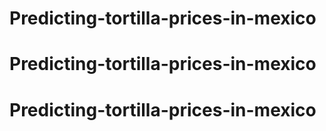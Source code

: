 # Predicting-tortilla-prices-in-mexico
# Predicting-tortilla-prices-in-mexico
# Predicting-tortilla-prices-in-mexico
